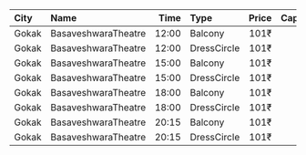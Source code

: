 | City  | Name                |  Time | Type        | Price | Capacity | Booked |
| :---- | :------------------ | ----: | :---------- | ----: | -------: | -----: |
| Gokak | BasaveshwaraTheatre | 12:00 | Balcony     |  101₹ |      130 |    110 |
| Gokak | BasaveshwaraTheatre | 12:00 | DressCircle |  101₹ |      470 |    270 |
| Gokak | BasaveshwaraTheatre | 15:00 | Balcony     |  101₹ |      130 |    110 |
| Gokak | BasaveshwaraTheatre | 15:00 | DressCircle |  101₹ |      470 |    270 |
| Gokak | BasaveshwaraTheatre | 18:00 | Balcony     |  101₹ |      130 |    110 |
| Gokak | BasaveshwaraTheatre | 18:00 | DressCircle |  101₹ |      470 |    270 |
| Gokak | BasaveshwaraTheatre | 20:15 | Balcony     |  101₹ |      130 |    110 |
| Gokak | BasaveshwaraTheatre | 20:15 | DressCircle |  101₹ |      470 |    270 |
